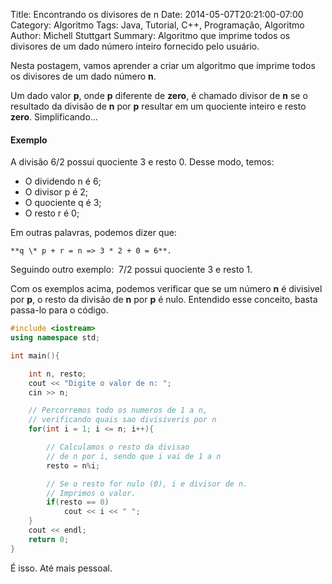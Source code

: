 Title: Encontrando os divisores de n
Date: 2014-05-07T20:21:00-07:00
Category: Algoritmo
Tags: Java, Tutorial, C++, Programação, Algoritmo
Author: Michell Stuttgart
Summary: Algoritmo que imprime todos os divisores de um dado número inteiro fornecido pelo usuário.


Nesta postagem, vamos aprender a criar um algoritmo que imprime todos os divisores de um dado número **n**.

Um dado valor **p**, onde **p** diferente de **zero**, é chamado divisor de **n** se o resultado da divisão de **n** por **p** resultar em um quociente inteiro e resto **zero**. Simplificando...

#### Exemplo

A divisão 6/2 possui quociente 3 e resto 0\. Desse modo, temos:

* O dividendo n é 6;
* O divisor p é 2;
* O quociente q é 3;
* O resto r é 0;

Em outras palavras, podemos dizer que:

```
**q \* p + r = n => 3 * 2 + 0 = 6**.
```

Seguindo outro exemplo:  7/2 possui quociente 3 e resto 1\.  

Com os exemplos acima, podemos verificar que se um número **n** é divisivel por **p**, o resto da divisão de **n** por **p** é nulo. Entendido esse conceito, basta passa-lo para o código.

```cpp
#include <iostream>
using namespace std;

int main(){

    int n, resto;
    cout << "Digite o valor de n: ";
    cin >> n;

    // Percorremos todo os numeros de 1 a n,   
    // verificando quais sao divisiveris por n  
    for(int i = 1; i <= n; i++){  

        // Calculamos o resto da divisao   
        // de n por i, sendo que i vai de 1 a n  
        resto = n%i;

        // Se o resto for nulo (0), i e divisor de n.   
        // Imprimos o valor.
        if(resto == 0)
        	cout << i << " ";
    }
    cout << endl;  
    return 0;  
}
```

É isso. Até mais pessoal.
